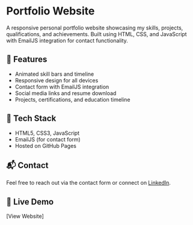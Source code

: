 # Portfolio Website 
A responsive personal portfolio website showcasing my skills, projects, qualifications, and achievements. Built using HTML, CSS, and JavaScript with EmailJS integration for contact functionality.

## 🌟 Features
- Animated skill bars and timeline
- Responsive design for all devices
- Contact form with EmailJS integration
- Social media links and resume download
- Projects, certifications, and education timeline

## 🔧 Tech Stack
- HTML5, CSS3, JavaScript
- EmailJS (for contact form)
- Hosted on GitHub Pages

## 📬 Contact
Feel free to reach out via the contact form or connect on [LinkedIn](https://www.linkedin.com/in/jayaabirami/).

## 🔗 Live Demo
[View Website]
